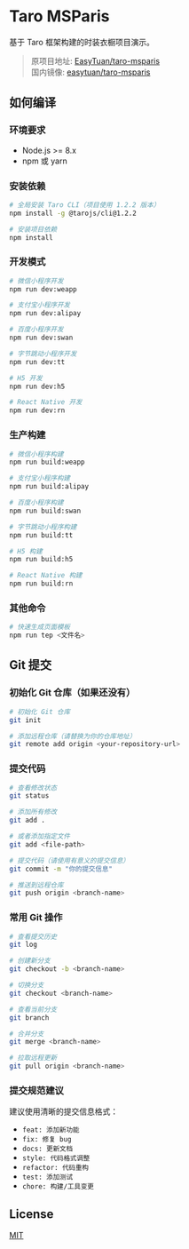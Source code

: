 # Taro MSParis

基于 Taro 框架构建的时装衣橱项目演示。

> 原项目地址: [EasyTuan/taro-msparis](https://github.com/EasyTuan/taro-msparis)  
> 国内镜像: [easytuan/taro-msparis](https://gitee.com/easytuan/taro-msparis)

## 如何编译

### 环境要求

- Node.js >= 8.x
- npm 或 yarn

### 安装依赖

```bash
# 全局安装 Taro CLI（项目使用 1.2.2 版本）
npm install -g @tarojs/cli@1.2.2

# 安装项目依赖
npm install
```

### 开发模式

```bash
# 微信小程序开发
npm run dev:weapp

# 支付宝小程序开发
npm run dev:alipay

# 百度小程序开发
npm run dev:swan

# 字节跳动小程序开发
npm run dev:tt

# H5 开发
npm run dev:h5

# React Native 开发
npm run dev:rn
```

### 生产构建

```bash
# 微信小程序构建
npm run build:weapp

# 支付宝小程序构建
npm run build:alipay

# 百度小程序构建
npm run build:swan

# 字节跳动小程序构建
npm run build:tt

# H5 构建
npm run build:h5

# React Native 构建
npm run build:rn
```

### 其他命令

```bash
# 快速生成页面模板
npm run tep <文件名>
```

## Git 提交

### 初始化 Git 仓库（如果还没有）

```bash
# 初始化 Git 仓库
git init

# 添加远程仓库（请替换为你的仓库地址）
git remote add origin <your-repository-url>
```

### 提交代码

```bash
# 查看修改状态
git status

# 添加所有修改
git add .

# 或者添加指定文件
git add <file-path>

# 提交代码（请使用有意义的提交信息）
git commit -m "你的提交信息"

# 推送到远程仓库
git push origin <branch-name>
```

### 常用 Git 操作

```bash
# 查看提交历史
git log

# 创建新分支
git checkout -b <branch-name>

# 切换分支
git checkout <branch-name>

# 查看当前分支
git branch

# 合并分支
git merge <branch-name>

# 拉取远程更新
git pull origin <branch-name>
```

### 提交规范建议

建议使用清晰的提交信息格式：

- `feat: 添加新功能`
- `fix: 修复 bug`
- `docs: 更新文档`
- `style: 代码格式调整`
- `refactor: 代码重构`
- `test: 添加测试`
- `chore: 构建/工具变更`

## License

[MIT](LICENSE)
